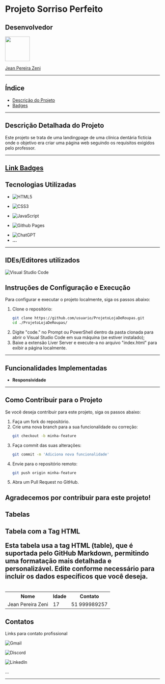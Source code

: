 # Projeto Sorriso Perfeito

## Desenvolvedor

<img src="https://github.com/Jean-Zeni.png" width="80" height="80">

[Jean Pereira Zeni](https://github.com/Jean-Zeni)

---


## Índice
- [Descrição do Projeto](#descrição-do-projeto)
- [Badges](#badges)
---

## Descrição Detalhada do Projeto
Este projeto se trata de uma landingpage de uma clínica dentária fictícia onde o objetivo era criar uma página web seguindo os requisitos exigidos pelo professor.

---

<!-- Link para pagina da badges -->
[Link Badges](https://ileriayo.github.io/markdown-badges/)
---

## Tecnologias Utilizadas
<!-- Badge HTML5 -->
- ![HTML5](https://img.shields.io/badge/html5-%23E34F26.svg?style=for-the-badge&logo=html5&logoColor=white)
<!-- Badge CSS3 -->
- ![CSS3](https://img.shields.io/badge/css3-%231572B6.svg?style=for-the-badge&logo=css3&logoColor=white)
<!-- Badge JavaScript -->
- ![JavaScript](https://img.shields.io/badge/javascript-%23323330.svg?style=for-the-badge&logo=javascript&logoColor=%23F7DF1E)
<!-- Badge GitHub Pages -->
- ![Github Pages](https://img.shields.io/badge/github%20pages-121013?style=for-the-badge&logo=github&logoColor=white)
<!-- Badge ChatGpt -->
- ![ChatGPT](https://img.shields.io/badge/chatGPT-74aa9c?style=for-the-badge&logo=openai&logoColor=white)
- **...** 
---

## IDEs/Editores utilizados
<!-- Badge Visual Studio Code -->
![Visual Studio Code](https://img.shields.io/badge/Visual%20Studio%20Code-0078d7.svg?style=for-the-badge&logo=visual-studio-code&logoColor=white)

## Instruções de Configuração e Execução
Para configurar e executar o projeto localmente, siga os passos abaixo:

1. Clone o repositório:
    ```bash
    git clone https://github.com/usuario/ProjetoLojaDeRoupas.git
    cd ./ProjetoLojaDeRoupas/
2. Digite "code." no Prompt ou PowerShell dentro da pasta clonada para abrir o Visual Studio Code em sua máquina (se estiver instalado);
3. Baixe a extensão Liver Server e execute-a no arquivo "index.html" para exibir a página localmente.
---

## Funcionalidades Implementadas
- **Responsividade**

---

## Como Contribuir para o Projeto
Se você deseja contribuir para este projeto, siga os passos abaixo:

1. Faça um fork do repositório.
2. Crie uma nova branch para a sua funcionalidade ou correção:
    ```bash
    git checkout -b minha-feature
    ```
3. Faça commit das suas alterações:
    ```bash
    git commit -m 'Adiciona nova funcionalidade'
    ```
4. Envie para o repositório remoto:
    ```bash
    git push origin minha-feature
    ```
5. Abra um Pull Request no GitHub.

Agradecemos por contribuir para este projeto!
---

## Tabelas


## Tabela com a Tag HTML <table>

Esta tabela usa a tag HTML (table), que é suportada pelo GitHub Markdown, 
permitindo uma formatação mais detalhada e personalizável. 
Edite conforme necessário para incluir os dados específicos que você deseja.

<table>
  <tr>
    <th>Nome</th>
    <th>Idade</th>
    <th>Contato</th>
  </tr>
  <tr>
    <td>Jean Pereira Zeni</td>
    <td>17</td>
    <td>51 999989257</td>
  </tr>
</table>


## Contatos
Links para contato profissional 

![Gmail](https://img.shields.io/badge/Gmail-D14836?style=for-the-badge&logo=gmail&logoColor=white)

![Discord](https://img.shields.io/badge/Discord-%235865F2.svg?style=for-the-badge&logo=discord&logoColor=white)

![LinkedIn](https://img.shields.io/badge/linkedin-%230077B5.svg?style=for-the-badge&logo=linkedin&logoColor=white)

...

---
